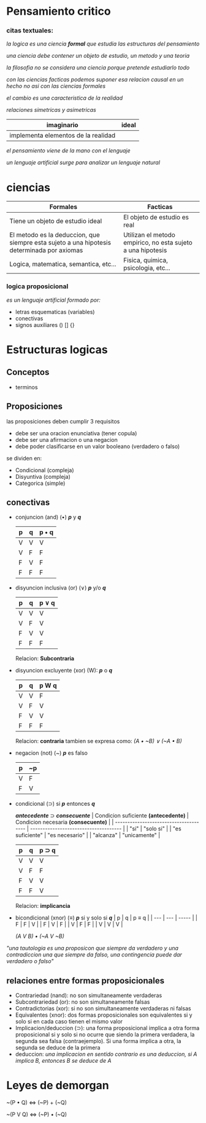 # Pensamiento critico

### citas textuales:
*la logica es una ciencia **formal** que estudia las estructuras del pensamiento*

*una ciencia debe contener un objeto de estudio, un metodo y una teoria*

*la filosofia no se considera una ciencia porque pretende estudiarlo todo*

*con las ciencias facticas podemos suponer esa relacion causal en un hecho no asi con las ciencias formales*

*el cambio es una caracteristica de la realidad*

*relaciones simetricas y asimetricas*


| imaginario                           | ideal |
| ------------------------------------ | ----- |
| implementa elementos de la  realidad |       |


*el pensamiento viene de la mano con el lenguaje*

*un lenguaje artificial surge para analizar un lenguaje natural*

# ciencias
| Formales                                                                                   | Facticas                                                    |
| ------------------------------------------------------------------------------------------ | ----------------------------------------------------------- |
| Tiene un objeto de estudio ideal                                                           | El objeto de estudio es real                                |
| El metodo es la deduccion, que siempre esta sujeto a una hipotesis determinada por axiomas | Utilizan el metodo empirico, no esta sujeto a una hipotesis |
| Logica, matematica, semantica, etc...                                                      | Fisica, quimica, psicologia, etc...                         |

### logica proposicional

*es un lenguaje artificial formado por:*
- letras esquematicas (variables)
- conectivas
- signos auxiliares () [] {}

# Estructuras logicas

## Conceptos
- terminos

## Proposiciones
las proposiciones deben cumplir 3 requisitos
- debe ser una oracion enunciativa (tener copula)
- debe ser una  afirmacion o una negacion
- debe poder clasificarse en un valor booleano (verdadero o falso)

se dividen en:
- Condicional (compleja)
- Disyuntiva (compleja)
- Categorica (simple)

## conectivas
- conjuncion (and) (•) ***p*** y ***q***

    | p   | q   | p • q |
    | --- | --- | ----- |
    | V   | V   | V     |
    | V   | F   | F     |
    | F   | V   | F     |
    | F   | F   | F     |

- disyuncion inclusiva (or) (∨) ***p*** y/o ***q***

    | p   | q   | p ∨ q |
    | --- | --- | ----- |
    | V   | V   | V     |
    | V   | F   | V     |
    | F   | V   | V     |
    | F   | F   | F     |
    Relacion: **Subcontraria**

- disyuncion excluyente (xor) (W): ***p*** o ***q***

    | p   | q   | p W q |
    | --- | --- | ----- |
    | V   | V   | F     |
    | V   | F   | V     |
    | F   | V   | V     |
    | F   | F   | F     |
    Relacion: **contraria**
    tambien se expresa como: 
    *(A • ~B) ∨ (~A • B)*
- negacion (not) (~) ***p*** es falso

    | p   | ~p  |
    | --- | --- |
    | V   | F   |
    | F   | V   |

- condicional (⊃) si ***p*** entonces ***q***

    ***antecedente*** ⊃ ***consecuente***
    | Condicion suficiente **(antecedente)** | Condicion necesaria **(consecuente)** |
    | -------------------------------------- | ------------------------------------- |
    | "si"                                   | "solo si"                             |
    | "es suficiente"                        | "es necesario"                        |
    | "alcanza"                              | "unicamente"                          |

    | p   | q   | p ⊃ q |
    | --- | --- | ----- |
    | V   | V   | V     |
    | V   | F   | F     |
    | F   | V   | V     |
    | F   | F   | V     |
    Relacion: **implicancia**

- bicondicional (xnor) (≡) ***p*** si y solo si ***q***
  | p   | q   | p ≡ q |
  | --- | --- | ----- |
  | F   | F   | V     |
  | F   | V   | F     |
  | V   | F   | F     |
  | V   | V   | V     |
    
  *(A V B) • (~A V ~B)*

*"una tautologia es una proposicon que siempre da verdadero y una contradiccion una que siempre da falso, una contingencia puede dar verdadero o falso"*

## relaciones entre formas proposicionales
- Contrariedad (nand): no son simultaneamente verdaderas
- Subcontrariedad (or): no son simultaneamente falsas
- Contradictorias (xor): si no son simultaneamente verdaderas ni falsas
- Equivalentes (xnor): dos formas proposicionales son equivalentes si y solo si en cada caso tienen el mismo valor
- Implicacion/deduccion (⊃): una forma proposicional implica a otra forma proposicional si y solo si no ocurre que siendo la primera verdadera, la segunda sea falsa (contraejemplo). Si una forma implica a otra, la segunda se deduce de la primera
- deduccion: *una implicacion en sentido contrario es una deduccion, si A implica B, entonces B se deduce de A*

# Leyes de demorgan
~(P • Q) <=> (~P) + (~Q)

~(P V Q) <=> (~P) • (~Q)

